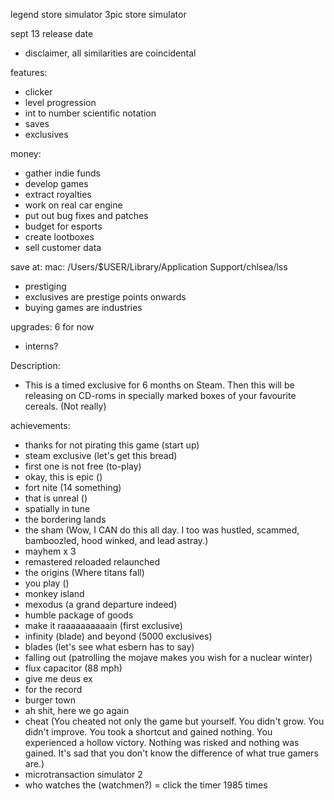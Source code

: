 legend store simulator
3pic store simulator

sept 13 release date
- disclaimer, all similarities are coincidental

features:
- clicker
- level progression
- int to number scientific notation
- saves
- exclusives

money:
- gather indie funds
- develop games
- extract royalties
- work on real car engine
- put out bug fixes and patches
- budget for esports
- create lootboxes
- sell customer data

save at:
mac: /Users/$USER/Library/Application Support/chlsea/lss


- prestiging
- exclusives are prestige points onwards
- buying games are industries

upgrades:
6 for now
- interns?

Description:
- This is a timed exclusive for 6 months on Steam. Then this will be releasing on CD-roms in specially marked boxes of your favourite cereals. (Not really)

achievements:
- thanks for not pirating this game (start up)
- steam exclusive (let's get this bread)
- first one is not free (to-play)
- okay, this is epic ()
- fort nite (14 something)
- that is unreal ()
- spatially in tune
- the bordering lands
- the sham (Wow, I CAN do this all day. I too was hustled, scammed, bamboozled, hood winked, and lead astray.)
- mayhem x 3
- remastered reloaded relaunched
- the origins (Where titans fall)
- you play ()
- monkey island
- mexodus (a grand departure indeed)
- humble package of goods
- make it raaaaaaaaaain (first exclusive)
- infinity (blade) and beyond (5000 exclusives)
- blades (let's see what esbern has to say)
- falling out (patrolling the mojave makes you wish for a nuclear winter)
- flux capacitor (88 mph)
- give me deus ex
- for the record
- burger town
- ah shit, here we go again
- cheat (You cheated not only the game but yourself. You didn't grow. You didn't improve. You took a shortcut and gained nothing. You experienced a hollow victory. Nothing was risked and nothing was gained. It's sad that you don't know the difference of what true gamers are.)
- microtransaction simulator 2
- who watches the (watchmen?) = click the timer 1985 times